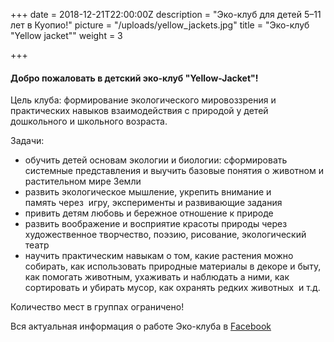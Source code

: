 +++
date = 2018-12-21T22:00:00Z
description = "Эко-клуб для детей 5–11 лет в Куопио!"
picture = "/uploads/yellow_jackets.jpg"
title = "Эко-клуб \"Yellow jacket\""
weight = 3

+++
#### **Добро пожаловать в детский эко-клуб "Yellow-Jacket"!**

Цель клуба: формирование экологического мировоззрения и практических навыков взаимодействия с природой у детей дошкольного и школьного возраста.

Задачи:

* обучить детей основам экологии и биологии: сформировать системные представления и выучить базовые понятия о животном и растительном мире Земли
* развить экологическое мышление, укрепить внимание и память через  игру, эксперименты и развивающие задания
* привить детям любовь и бережное отношение к природе
* развить воображение и восприятие красоты природы через художественное творчество, поэзию, рисование, экологический театр
* научить практическим навыкам о том, какие растения можно собирать, как использовать природные материалы в декоре и быту, как помогать животным, ухаживать и наблюдать а ними, как сортировать и убирать мусор, как охранять редких животных  и т.д.

Количество мест в группах ограничено!

Вся актуальная информация о работе Эко-клуба в [Facebook](https://www.facebook.com/EcoClubYJ/?__tn__=%2Cd%2CP-R&eid=ARAYzPyC18dbiOcg4eltaO55Odd6j15Yix7cs4pTMb0tbUp_s1HrESU3waMY2F-ouxnggWiNrPae-Yxy "Facebook")